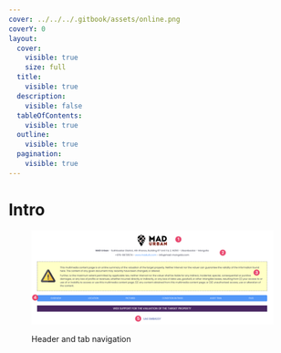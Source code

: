 ```yaml
---
cover: ../../../.gitbook/assets/online.png
coverY: 0
layout:
  cover:
    visible: true
    size: full
  title:
    visible: true
  description:
    visible: false
  tableOfContents:
    visible: true
  outline:
    visible: true
  pagination:
    visible: true
---
```


# Intro

<figure><img src="../../../.gitbook/assets/CleanShot 2024-06-02 at 10.09.45@2x.png" alt=""><figcaption><p>Header and tab navigation</p></figcaption></figure>
